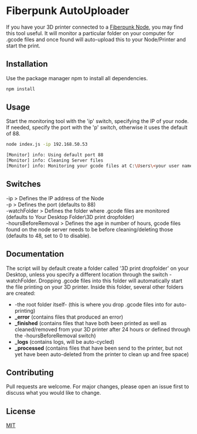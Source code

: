 # Fiberpunk AutoUploader

If you have your 3D printer connected to a [Fiberpunk Node](https://fiber-punk.com/), you may find this tool useful. It will monitor a particular folder on your computer for .gcode files and once found will auto-upload this to your Node/Printer and start the print.

## Installation

Use the package manager npm to install all dependencies.

```bash
npm install
```

## Usage
Start the monitoring tool with the 'ip' switch, specifying the IP of your node. If needed, specify the port with the 'p' switch, otherwise it uses the default of 88.

```bash
node index.js -ip 192.168.50.53

[Monitor] info: Using default port 88
[Monitor] info: Cleaning Server files
[Monitor] info: Monitoring your gcode files at C:\Users\<your user name>\Your Desktop Folder\3D print dropfolder

```

## Switches

-ip > Defines the IP address of the Node\
-p > Defines the port (defaults to 88)\
-watchFolder > Defines the folder where .gcode files are monitored (defaults to Your Desktop Folder\3D print dropfolder)\
-hoursBeforeRemoval > Defines the age in number of hours, gcode files found on the node server needs to be before cleaning/deleting those (defaults to 48, set to 0 to disable).

## Documentation
The script will by default create a folder called '3D print dropfolder' on your Desktop, unless you specify a different location through the switch -watchFolder. Dropping .gcode files into this folder will automatically start the file printing on your 3D printer. Inside this folder, several other folders are created:
* -the root folder itself- (this is where you drop .gcode files into for auto-printing)
* **_error** (contains files that produced an error)
* **_finished** (contains files that have both been printed as well as cleaned/removed from your 3D printer after 24 hours or defined through the -hoursBeforeRemoval switch)
* **_logs** (contains logs, will be auto-cycled)
* **_processed** (contains files that have been send to the printer, but not yet have been auto-deleted from the printer to clean up and free space)


## Contributing

Pull requests are welcome. For major changes, please open an issue first
to discuss what you would like to change.

## License

[MIT](https://choosealicense.com/licenses/mit/)